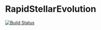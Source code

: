 # RapidStellarEvolution

[![Build Status](https://github.com/casparwb/RapidStellarEvolution.jl/actions/workflows/CI.yml/badge.svg?branch=main)](https://github.com/casparwb/RapidStellarEvolution.jl/actions/workflows/CI.yml?query=branch%3Amain)
